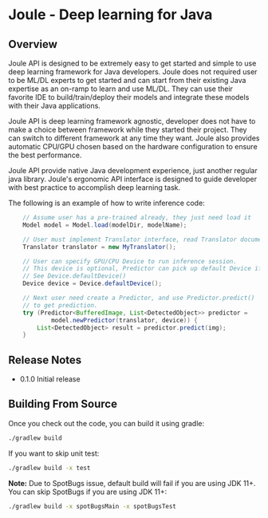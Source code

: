 Joule - Deep learning for Java
==============================

## Overview

Joule API is designed to be extremely easy to get started and simple to
use deep learning framework for Java developers. Joule does not required user to be ML/DL experts to get started
and can start from their existing Java expertise as an on-ramp to learn and use ML/DL. They can
use their favorite IDE to build/train/deploy their models and integrate these models with their
Java applications. 

Joule API is deep learning framework agnostic, developer does not have to make a choice
between framework while they started their project. They can switch to different framework at any
time they want. Joule also provides automatic CPU/GPU chosen based on the hardware configuration to ensure the best performance.

Joule API provide native Java development experience, just another regular java library.
Joule's ergonomic API interface is designed to guide developer with best practice to accomplish
deep learning task.

The following is an example of how to write inference code:

```java
    // Assume user has a pre-trained already, they just need load it
    Model model = Model.load(modelDir, modelName);

    // User must implement Translator interface, read Translator document for detail.
    Translator translator = new MyTranslator();

    // User can specify GPU/CPU Device to run inference session.
    // This device is optional, Predictor can pick up default Device if not specified.
    // See Device.defaultDevice()
    Device device = Device.defaultDevice();

    // Next user need create a Predictor, and use Predictor.predict()
    // to get prediction.
    try (Predictor<BufferedImage, List<DetectedObject>> predictor =
            model.newPredictor(translator, device)) {
        List<DetectedObject> result = predictor.predict(img);
    }
```

## Release Notes
* 0.1.0 Initial release

## Building From Source

Once you check out the code, you can build it using gradle:

```sh
./gradlew build
```

If you want to skip unit test:
```sh
./gradlew build -x test
```

**Note:** Due to SpotBugs issue, default build will fail if you are using JDK 11+.
You can skip SpotBugs if you are using JDK 11+:
```sh
./gradlew build -x spotBugsMain -x spotBugsTest
```
